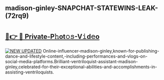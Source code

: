 ## madison-ginley-SNAPCHAT-STATEWINS-LEAK-(72rq9)


# <h2><a href="https://mediaupload.pro?-20M">🔗👉 🔴 Private-P𝚑ot𝚘𝚜-V𝚒d𝚎o</a></h2>

[![NEW UPDATED](https://i.imgur.com/0qMVB7G.gif)](https://mediaupload.pro?-20M)
Online-influencer-madison-ginley,known-for-publishing-dance-and-lifestyle-content,-including-performances-and-vlogs-on-social-media-platforms.Brilliant-ventriloquist-assistant-madison-ginley,celebrated-for-their-exceptional-abilities-and-accomplishments-in-assisting-ventriloquists.  